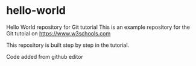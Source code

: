 # hello-world
Hello World repository for Git tutorial
This is an example repository for the Git tutoial on https://www.w3schools.com

This repository is built step by step in the tutorial.

Code added from github editor

